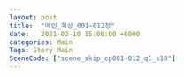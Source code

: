 ```yaml
---
layout: post
title:  "메인_회상_001~012장"
date:   2021-02-10 15:00:00 +0000
categories: Main
Tags: Story Main
SceneCode: ["scene_skip_cp001-012_q1_s10"]
---
```

